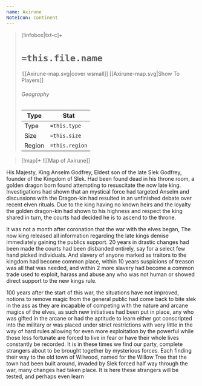 ```yaml
---
name: Axirune
NoteIcon: continent
---
```


> [!infobox|txt-c]+
> # `=this.file.name`
> ![[Axirune-map.svg|cover wsmall]]
> [[Axirune-map.svg|Show To Players]]
> ###### Geography
> Type |  Stat |
> ---|---|
> Type | `=this.type` |
> Size | `=this.size` |
> Region | `=this.region` |

>[!map]+
>![[Map of Axirune]]

His Majesty, King Anselm Godfrey, Eldest son of the late Slek Godfrey, founder of the Kingdom of Slek. Had been found dead in his throne room, a golden dragon born found attempting to resuscitate the now late king. Investigations had shown that an mystical force had targeted Anselm and discussions with the Dragon-kin had resulted in an unfinished debate over recent elven rituals. Due to the king having no known heirs and the loyalty the golden dragon-kin had shown to his highness and respect the king shared in turn, the courts had decided he is to ascend to the throne.

It was not a month after coronation that the war with the elves began, The now king released all information regarding the late kings demise immediately gaining the publics support. 20 years in drastic changes had been made the courts had been disbanded entirely, say for a select few hand picked individuals. And slavery of anyone marked as traitors to the kingdom had become common place, within 10 years suspicions of treason was all that was needed, and within 2 more slavery had become a common trade used to exploit, harass and abuse any who was not human or showed direct support to the new kings rule.

100 years after the start of this war, the situations have not improved, notions to remove magic from the general public had come back to bite slek in the ass as they are incapable of competing with the nature and arcane magics of the elves, as such new initiatives had been put in place, any who was gifted in the arcane or had the aptitude to learn either got conscripted into the military or was placed under strict restrictions with very little in the way of hard rules allowing for even more exploitation by the powerful while those less fortunate are forced to live in fear or have their whole lives constantly be recorded.
It is in these times we find our party, complete strangers about to be brought together by mysterious forces. Each finding their way to the old town of Wilwood, named for the Willow Tree that the town had been built around, invaded by Slek forced half way through the war, many changes had taken place. It is here these strangers will be tested, and perhaps even learn